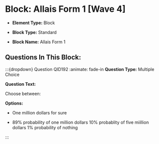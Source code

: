 # Block: Allais Form 1 [Wave 4]



- **Element Type:** Block


- **Block Type:** Standard


- **Block Name:** Allais Form 1


## Questions In This Block:


:::{dropdown} Question QID192
:animate: fade-in
**Question Type:** Multiple Choice

**Question Text:**

Choose between:

**Options:**

* One million dollars for sure

* 89% probability of one million dollars 10% probablity of five miillion dollars 1% probability of nothing


:::



